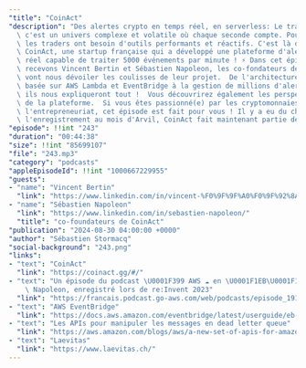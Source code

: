 ```yaml
---
"title": "CoinAct"
"description": "Des alertes crypto en temps réel, en serverless: Le trading de cryptomonnaies,\
  \ c'est un univers complexe et volatile où chaque seconde compte. Pour réussir,\
  \ les traders ont besoin d'outils performants et réactifs. C'est là qu'intervient\
  \ CoinAct, une startup française qui a développé une plateforme d'alertes en temps\
  \ réel capable de traiter 5000 événements par minute ! ⚡ Dans cet épisode, nous\
  \ recevons Vincent Bertin et Sébastien Napoleon, les co-fondateurs de CoinAct, qui\
  \ vont nous dévoiler les coulisses de leur projet.  De l'architecture serverless\
  \ basée sur AWS Lambda et EventBridge à la gestion de millions d'alertes par jour,\
  \ ils nous expliqueront tout !  Vous découvrirez également les perspectives d'avenir\
  \ de la plateforme.  Si vous êtes passionné(e) par les cryptomonnaies, l'AWS, et\
  \ l'entrepreneuriat, cet épisode est fait pour vous ! Il y a eu du changement depuis\
  \ l'enregistrement au mois d'Arvil, CoinAct fait maintenant partie de Laevitas."
"episode": !!int "243"
"duration": "00:44:38"
"size": !!int "85699107"
"file": "243.mp3"
"category": "podcasts"
"appleEpisodeId": !!int "1000667229955"
"guests":
- "name": "Vincent Bertin"
  "link": "https://www.linkedin.com/in/vincent-%F0%9F%9F%A0%F0%9F%92%8A-bertin-8a56561b4/"
- "name": "Sébastien Napoleon"
  "link": "https://www.linkedin.com/in/sebastien-napoleon/"
  "title": "co-foundateurs de CoinAct"
"publication": "2024-08-30 04:00:00 +0000"
"author": "Sébastien Stormacq"
"social-background": "243.png"
"links":
- "text": "CoinAct"
  "link": "https://coinact.gg/#/"
- "text": "Un épisode du podcast \U0001F399️ AWS ☁️ en \U0001F1EB\U0001F1F7 avec Sébastien\
    \ Napoleon, enregistré lors de re:Invent 2023"
  "link": "https://francais.podcast.go-aws.com/web/podcasts/episode_191/index.html"
- "text": "AWS EventBridge"
  "link": "https://docs.aws.amazon.com/eventbridge/latest/userguide/eb-what-is.html"
- "text": "Les APIs pour manipuler les messages en dead letter queue"
  "link": "https://aws.amazon.com/blogs/aws/a-new-set-of-apis-for-amazon-sqs-dead-letter-queue-redrive/"
- "text": "Laevitas"
  "link": "https://www.laevitas.ch/"
---
```

